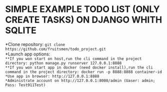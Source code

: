 # SIMPLE EXAMPLE TODO LIST (ONLY CREATE TASKS) ON DJANGO WHITH SQLITE
*Clone repository: ```git clone https://github.com/fruitsmen/todo_project.git```  
*Launch app options:  
```**If you won start on host,run the cli command in the project directory: python manage.py runserver 127.0.0.1:8888```  
```**If you won start app in docker (need docker install),run the cli command in the project directory: docker run -p 8888:8888 container-id```  
```*Use app in browser: http://127.0.0.1:8888```  
```*Administrate account on http://127.0.0.1:8000/admin (Uaser: admin; Pass: Test911Test)```  
